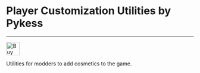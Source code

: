 # Player Customization Utilities by Pykess
------------------------------------------
<a href='https://ko-fi.com/T6T07ZLK5' target='_blank'><img height='36' style='border:0px;height:36px;' src='https://cdn.ko-fi.com/cdn/kofi1.png?v=3' border='0' alt='Buy Me a Coffee at ko-fi.com' /></a>

Utilities for modders to add cosmetics to the game.
